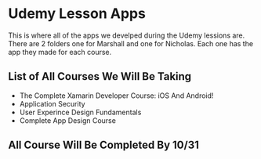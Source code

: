 # Udemy Lesson Apps
This is where all of the apps we develped during the Udemy lessions are. There are 2 folders one for Marshall and one for Nicholas. Each one has the app they made for each course.

## List of All Courses We Will Be Taking
* The Complete Xamarin Developer Course: iOS And Android!
* Application Security
* User Experince Design Fundamentals
* Complete App Design Course

## All Course Will Be Completed By 10/31
